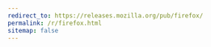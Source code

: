 ```yaml
---
redirect_to: https://releases.mozilla.org/pub/firefox/
permalink: /r/firefox.html
sitemap: false
---
```

